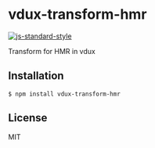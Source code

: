 
# vdux-transform-hmr

[![js-standard-style](https://img.shields.io/badge/code%20style-standard-brightgreen.svg?style=flat)](https://github.com/feross/standard)

Transform for HMR in vdux

## Installation

    $ npm install vdux-transform-hmr

## License

MIT
